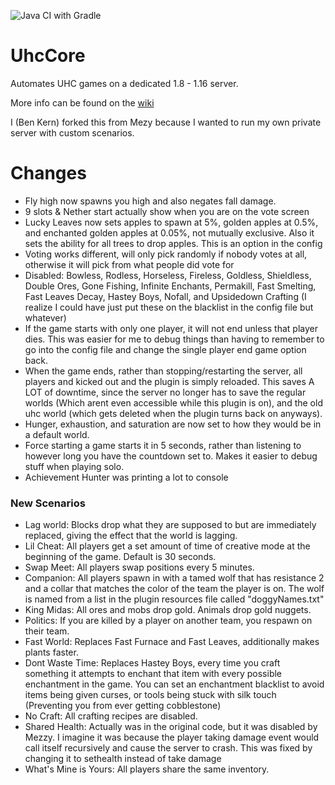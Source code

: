 ![Java CI with Gradle](https://github.com/Mezy/UhcCore/workflows/Java%20CI%20with%20Gradle/badge.svg)

# UhcCore

Automates UHC games on a dedicated 1.8 - 1.16 server.

More info can be found on the [wiki](https://github.com/Mezy/UhcCore/wiki)

I (Ben Kern) forked this from Mezy because I wanted to run my own private server with custom scenarios.

# Changes

- Fly high now spawns you high and also negates fall damage.
- 9 slots & Nether start actually show when you are on the vote screen
- Lucky Leaves now sets apples to spawn at 5%, golden apples at 0.5%, and enchanted golden apples at 0.05%, not mutually exclusive. Also it sets the ability for all trees to drop apples. This is an option in the config
- Voting works different, will only pick randomly if nobody votes at all, otherwise it will pick from what people did vote for
- Disabled: Bowless, Rodless, Horseless, Fireless, Goldless, Shieldless, Double Ores, Gone Fishing, Infinite Enchants, Permakill, Fast Smelting, Fast Leaves Decay, Hastey Boys, Nofall, and Upsidedown Crafting (I realize I could have just put these on the blacklist in the config file but whatever)
- If the game starts with only one player, it will not end unless that player dies. This was easier for me to debug things than having to remember to go into the config file and change the single player end game option back.
- When the game ends, rather than stopping/restarting the server, all players and kicked out and the plugin is simply reloaded. This saves A LOT of downtime, since the server no longer has to save the regular worlds (Which arent even accessible while this plugin is on), and the old uhc world (which gets deleted when the plugin turns back on anyways).
- Hunger, exhaustion, and saturation are now set to how they would be in a default world.
- Force starting a game starts it in 5 seconds, rather than listening to however long you have the countdown set to. Makes it easier to debug stuff when playing solo.
- Achievement Hunter was printing a lot to console

### New Scenarios

- Lag world: Blocks drop what they are supposed to but are immediately replaced, giving the effect that the world is lagging.
- Lil Cheat: All players get a set amount of time of creative mode at the beginning of the game. Default is 30 seconds.
- Swap Meet: All players swap positions every 5 minutes.
- Companion: All players spawn in with a tamed wolf that has resistance 2 and a collar that matches the color of the team the player is on. The wolf is named from a list in the plugin resources file called "doggyNames.txt"
- King Midas: All ores and mobs drop gold. Animals drop gold nuggets.
- Politics: If you are killed by a player on another team, you respawn on their team.
- Fast World: Replaces Fast Furnace and Fast Leaves, additionally makes plants faster.
- Dont Waste Time: Replaces Hastey Boys, every time you craft something it attempts to enchant that item with every possible enchantment in the game. You can set an enchantment blacklist to avoid items being given curses, or tools being stuck with silk touch (Preventing you from ever getting cobblestone)
- No Craft: All crafting recipes are disabled.
- Shared Health: Actually was in the original code, but it was disabled by Mezzy. I imagine it was because the player taking damage event would call itself recursively and cause the server to crash. This was fixed by changing it to sethealth instead of take damage
- What's Mine is Yours: All players share the same inventory.
